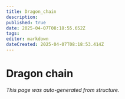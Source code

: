```yaml
---
title: Dragon_chain
description: 
published: true
date: 2025-04-07T08:18:55.652Z
tags: 
editor: markdown
dateCreated: 2025-04-07T08:18:53.414Z
---
```


# Dragon chain

*This page was auto-generated from structure.*